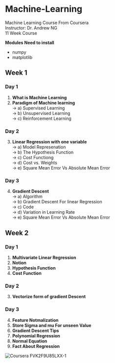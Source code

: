 # Machine-Learning

Machine Learning Course From Coursera  
Instructor: Dr. Andrew NG  
11 Week Course 

**Modules Need to install**
* numpy
* matplotlib

## **Week 1**
### Day 1
  1. **What is Machine Learning**<br>
  2. **Paradigm of Machine learning**<br>
     -> a) Supervised Learning<br>
     -> b) Unsupervised Learning<br>
     -> c) Reinforcement Learning<br>
### Day 2
  3. **Linear Regression with one variable**<br>
     -> a) Model Represenation<br>
     -> b) The Hypothesis Function<br>
     -> c) Cost Functiong<br>
     -> d) Cost vs. Weights<br>
     -> e) Square Mean Error Vs Absolute Mean Error<br>
### Day 3
  4. **Gradient Descent**<br>
     -> a) Algorithm<br>
     -> b) Gradient Descent For linear Regression<br>
     -> c) Code<br>
     -> d) Variation in Learning Rate<br>
     -> e) Square Mean Error Vs Absolute Mean Error<br>
     
## **Week 2**
### Day 1
  1. **Multivariate Linear Regression**<br>
  2. **Notion**<br>
  3. **Hypothesis Function**<br>
  4. **Cost Function**<br>
### Day 2
  3. **Vectorize form of gradient Descent**<br>
### Day 3
  4. **Feature Notmalization**<br>
  5. **Store Sigma and mu For unseen Value**<br>
  6. **Gradient Descent Tips**<br>
  7. **Polynomial Regression**<br>
  8. **Normal Equation**<br>
  9. **Fact About Regression**<br>



![Coursera FVK2F9U85LXX-1](https://user-images.githubusercontent.com/30475000/120059795-1e76c300-c06d-11eb-94bc-c7d1deee4d11.jpg)

